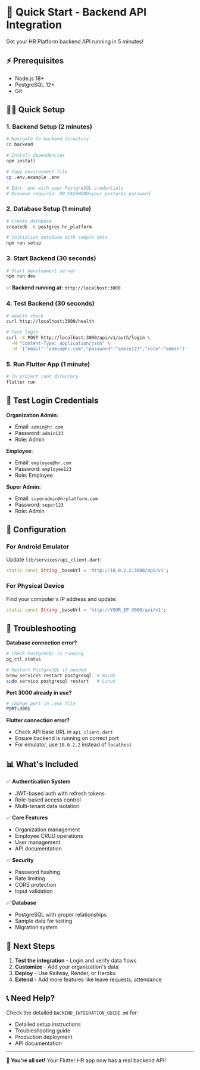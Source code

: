 # 🚀 Quick Start - Backend API Integration

Get your HR Platform backend API running in 5 minutes!

## ⚡ Prerequisites

- Node.js 18+
- PostgreSQL 12+
- Git

## 🏃‍♂️ Quick Setup

### 1. Backend Setup (2 minutes)

```bash
# Navigate to backend directory
cd backend

# Install dependencies
npm install

# Copy environment file
cp .env.example .env

# Edit .env with your PostgreSQL credentials
# Minimum required: DB_PASSWORD=your_postgres_password
```

### 2. Database Setup (1 minute)

```bash
# Create database
createdb -U postgres hr_platform

# Initialize database with sample data
npm run setup
```

### 3. Start Backend (30 seconds)

```bash
# Start development server
npm run dev
```

✅ **Backend running at:** `http://localhost:3000`

### 4. Test Backend (30 seconds)

```bash
# Health check
curl http://localhost:3000/health

# Test login
curl -X POST http://localhost:3000/api/v1/auth/login \
  -H "Content-Type: application/json" \
  -d '{"email":"admin@hr.com","password":"admin123","role":"admin"}'
```

### 5. Run Flutter App (1 minute)

```bash
# In project root directory
flutter run
```

## 🎯 Test Login Credentials

**Organization Admin:**
- Email: `admin@hr.com`
- Password: `admin123`
- Role: Admin

**Employee:**
- Email: `employee@hr.com`
- Password: `employee123`
- Role: Employee

**Super Admin:**
- Email: `superadmin@hrplatform.com`
- Password: `super123`
- Role: Admin

## 🔧 Configuration

### For Android Emulator

Update `lib/services/api_client.dart`:
```dart
static const String _baseUrl = 'http://10.0.2.2:3000/api/v1';
```

### For Physical Device

Find your computer's IP address and update:
```dart
static const String _baseUrl = 'http://YOUR_IP:3000/api/v1';
```

## 🐛 Troubleshooting

**Database connection error?**
```bash
# Check PostgreSQL is running
pg_ctl status

# Restart PostgreSQL if needed
brew services restart postgresql  # macOS
sudo service postgresql restart   # Linux
```

**Port 3000 already in use?**
```bash
# Change port in .env file
PORT=3001
```

**Flutter connection error?**
- Check API base URL in `api_client.dart`
- Ensure backend is running on correct port
- For emulator, use `10.0.2.2` instead of `localhost`

## 📊 What's Included

✅ **Authentication System**
- JWT-based auth with refresh tokens
- Role-based access control
- Multi-tenant data isolation

✅ **Core Features**
- Organization management
- Employee CRUD operations
- User management
- API documentation

✅ **Security**
- Password hashing
- Rate limiting
- CORS protection
- Input validation

✅ **Database**
- PostgreSQL with proper relationships
- Sample data for testing
- Migration system

## 🚀 Next Steps

1. **Test the integration** - Login and verify data flows
2. **Customize** - Add your organization's data
3. **Deploy** - Use Railway, Render, or Heroku
4. **Extend** - Add more features like leave requests, attendance

## 📞 Need Help?

Check the detailed `BACKEND_INTEGRATION_GUIDE.md` for:
- Detailed setup instructions
- Troubleshooting guide
- Production deployment
- API documentation

---

**🎉 You're all set!** Your Flutter HR app now has a real backend API!
